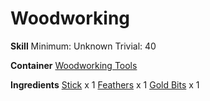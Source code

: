 <!-- TITLE: Golden Arrow -->
<!-- SUBTITLE:  -->
# Woodworking
**Skill**
Minimum: Unknown
Trivial: 40

**Container**
[Woodworking Tools](woodworking-tools)

**Ingredients**
[Stick](stick) x 1
[Feathers](feathers) x 1
[Gold Bits](gold-bits) x 1